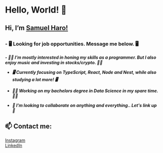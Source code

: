 <h1>Hello, World! 👀</h1>

<h2> Hi, I’m <a href="https://www.instagram.com/samuelharo_/">Samuel Haro!</a> <h2>
 
 
<h3> - 🖥️ Looking for job opportunities. Message me below. 🖥️ </h3>


<h5>- 👨‍💻 I’m mostly interested in honing my skills as a programmer. But I also enjoy music and investing in stocks/crypto. 👨‍💻 

- 🖥️ Currently focusing on TypeScript, React, Node and Nest, while also studying a lot more! 🖥️

 
- 👨‍💻 Working on my bachelors degree in Data Science in my spare time. 👨‍💻
  
  
- 🤝 I’m looking to collaborate on anything and everything.. Let's link up 🤝 </h5>




<h2> 📫 Contact me: </h2>
<a href="https://www.instagram.com/samuelharo_/">Instagram</a> <br>
<a href="https://www.linkedin.com/in/samuel-haro-b14551236//">LinkedIn</a>
